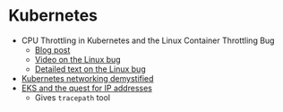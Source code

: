 # Kubernetes

* CPU Throttling in Kubernetes and the Linux Container Throttling Bug
    * [Blog post](https://erickhun.com/posts/kubernetes-faster-services-no-cpu-limits/)
    * [Video on the Linux bug](https://www.youtube.com/watch?v=UE7QX98-kO0)
    * [Detailed text on the Linux bug](https://engineering.indeedblog.com/blog/2019/12/unthrottled-fixing-cpu-limits-in-the-cloud/)
* [Kubernetes networking demystified](https://www.stackrox.com/post/2020/01/kubernetes-networking-demystified/)
* [EKS and the quest for IP addresses](https://www.tibobeijen.nl/2022/02/09/eks-ips-secondary-cidr-private-natgw/)
    * Gives `tracepath` tool
